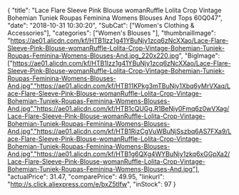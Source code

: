 {
	"title": "Lace Flare Sleeve Pink Blouse womanRuffle Lolita Crop Vintage Bohemian Tuniek Roupas Feminina Womens Blouses And Tops 60Q047",
	"date": "2018-10-31 10:30:20",
	"SubCat": ["Women's Clothing & Accessories"],
	"categories": ["Women's Blouses "],
	"thumbnailImage": "https://ae01.alicdn.com/kf/HTB1lzz1g41YBuNjy1zcq6zNcXXao/Lace-Flare-Sleeve-Pink-Blouse-womanRuffle-Lolita-Crop-Vintage-Bohemian-Tuniek-Roupas-Feminina-Womens-Blouses-And.jpg_220x220.jpg",
	"BigImage": ["https://ae01.alicdn.com/kf/HTB1lzz1g41YBuNjy1zcq6zNcXXao/Lace-Flare-Sleeve-Pink-Blouse-womanRuffle-Lolita-Crop-Vintage-Bohemian-Tuniek-Roupas-Feminina-Womens-Blouses-And.jpg","https://ae01.alicdn.com/kf/HTB11KPkg3mTBuNjy1Xbq6yMrVXaq/Lace-Flare-Sleeve-Pink-Blouse-womanRuffle-Lolita-Crop-Vintage-Bohemian-Tuniek-Roupas-Feminina-Womens-Blouses-And.jpg","https://ae01.alicdn.com/kf/HTB1cQUGg.R1BeNjy0Fmq6z0wVXag/Lace-Flare-Sleeve-Pink-Blouse-womanRuffle-Lolita-Crop-Vintage-Bohemian-Tuniek-Roupas-Feminina-Womens-Blouses-And.jpg","https://ae01.alicdn.com/kf/HTB1RizCgVuWBuNjSszbq6AS7FXa9/Lace-Flare-Sleeve-Pink-Blouse-womanRuffle-Lolita-Crop-Vintage-Bohemian-Tuniek-Roupas-Feminina-Womens-Blouses-And.jpg","https://ae01.alicdn.com/kf/HTB1g6QXg4WYBuNjy1zkq6xGGpXa2/Lace-Flare-Sleeve-Pink-Blouse-womanRuffle-Lolita-Crop-Vintage-Bohemian-Tuniek-Roupas-Feminina-Womens-Blouses-And.jpg"],
	"actualPrice": 31.47,
	"comparePrice": 49.95,
	"linkurl": "http://s.click.aliexpress.com/e/bxZ5tlfw",
	"inStock": 97
}

